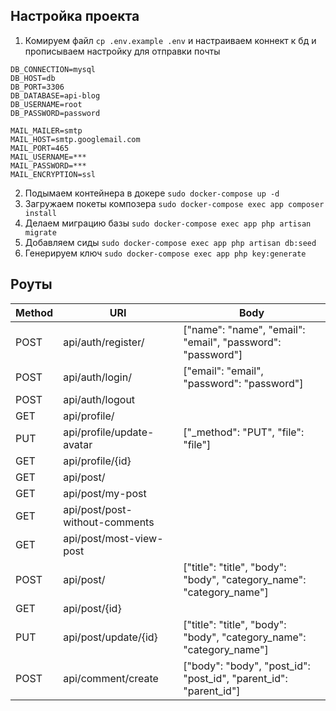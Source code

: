 ## Настройка проекта

1. Комируем файл `cp .env.example .env` и настраиваем коннект к бд и прописываем настройку для отправки почты
  
```
DB_CONNECTION=mysql
DB_HOST=db
DB_PORT=3306
DB_DATABASE=api-blog
DB_USERNAME=root
DB_PASSWORD=password
```

```
MAIL_MAILER=smtp
MAIL_HOST=smtp.googlemail.com
MAIL_PORT=465
MAIL_USERNAME=***
MAIL_PASSWORD=***
MAIL_ENCRYPTION=ssl
```

2. Подымаем контейнера в докере `sudo docker-compose up -d`
3. Загружаем покеты композера `sudo docker-compose exec app composer install`
4. Делаем миграцию базы `sudo docker-compose exec app php artisan migrate`
5. Добавляем сиды `sudo docker-compose exec app php artisan db:seed`
6. Генерируем ключ `sudo docker-compose exec app php key:generate`

## Роуты
| Method|URI|Body|
|-------|---|----|
|POST|api/auth/register/|["name": "name", "email": "email", "password": "password"]
|POST|api/auth/login/|["email": "email", "password": "password"]
|POST|api/auth/logout
|GET|api/profile/|
|PUT|api/profile/update-avatar| ["_method": "PUT", "file": "file"]
|GET|api/profile/{id}|
|GET|api/post/|
|GET|api/post/my-post|
|GET|api/post/post-without-comments
|GET|api/post/most-view-post
|POST|api/post/|["title": "title", "body": "body", "category_name": "category_name"]
|GET|api/post/{id}
|PUT|api/post/update/{id}|["title": "title", "body": "body", "category_name": "category_name"]
|POST|api/comment/create|["body": "body", "post_id": "post_id", "parent_id": "parent_id"]
